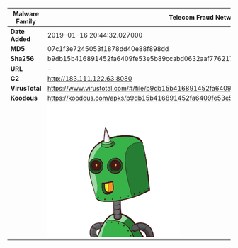 | Malware Family | Telecom Fraud Network for South Koreans                      |
| -------------- | ------------------------------------------------------------ |
| **Date Added** | 2019-01-16 20:44:32.027000                                                   |
| **MD5**        | 07c1f3e7245053f1878dd40e88f898dd                             |
| **Sha256**     | b9db15b416891452fa6409fe53e5b89ccabd0632aaf776217a86623c35cebde9 |
| **URL**        | -                                                            |
| **C2**         | http://183.111.122.63:8080 |
| **VirusTotal** | https://www.virustotal.com/#/file/b9db15b416891452fa6409fe53e5b89ccabd0632aaf776217a86623c35cebde9/detection |
| **Koodous**    | https://koodous.com/apks/b9db15b416891452fa6409fe53e5b89ccabd0632aaf776217a86623c35cebde9 |
|                | ![](../assets/b9db15b416891452fa6409fe53e5b89ccabd0632aaf776217a86623c35cebde9.png) |